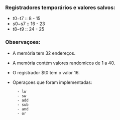 ### Registradores temporários e valores salvos:
* $t0-$t7 :: 8 - 15
* $s0-$s7 :: 16 - 23
* $t8-$t9 :: 24 - 25


### Observaçoes:

* A memória tem 32 endereços.
* A memória contém valores randomicos de 1 a 40.
* O registrador $t0 tem o valor 16.
* Operaçoes que foram implementadas:

        - lw
        - sw
        - add
        - sub
        - and
        - or
